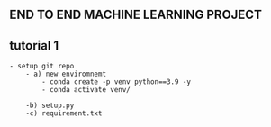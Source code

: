 ## END TO END MACHINE LEARNING PROJECT

## tutorial   1
    - setup git repo
        - a) new enviromnemt
            - conda create -p venv python==3.9 -y
            - conda activate venv/

        -b) setup.py
        -c) requirement.txt  